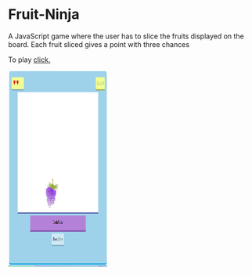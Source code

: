 # Fruit-Ninja
A JavaScript game where the user has to slice the fruits displayed on the board. Each fruit sliced gives a point with three chances

To play <a href="https://harsh-kukreja.github.io/Fruit-Ninja/">click.</a>


<img src="https://github.com/harsh-kukreja/Fruit-Ninja/blob/master/Fruit-Ninja.PNG" alt="Fruit-Ninja.PNG" width="40%" height="400px">
